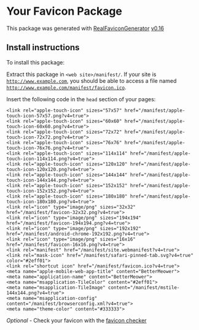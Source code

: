 # Your Favicon Package

This package was generated with [RealFaviconGenerator](https://realfavicongenerator.net/) [v0.16](https://realfavicongenerator.net/change_log#v0.16)

## Install instructions

To install this package:

Extract this package in <code>&lt;web site&gt;/manifest/</code>. If your site is <code>http://www.example.com</code>, you should be able to access a file named <code>http://www.example.com/manifest/favicon.ico</code>.

Insert the following code in the `head` section of your pages:

    <link rel="apple-touch-icon" sizes="57x57" href="/manifest/apple-touch-icon-57x57.png?v4=true">
    <link rel="apple-touch-icon" sizes="60x60" href="/manifest/apple-touch-icon-60x60.png?v4=true">
    <link rel="apple-touch-icon" sizes="72x72" href="/manifest/apple-touch-icon-72x72.png?v4=true">
    <link rel="apple-touch-icon" sizes="76x76" href="/manifest/apple-touch-icon-76x76.png?v4=true">
    <link rel="apple-touch-icon" sizes="114x114" href="/manifest/apple-touch-icon-114x114.png?v4=true">
    <link rel="apple-touch-icon" sizes="120x120" href="/manifest/apple-touch-icon-120x120.png?v4=true">
    <link rel="apple-touch-icon" sizes="144x144" href="/manifest/apple-touch-icon-144x144.png?v4=true">
    <link rel="apple-touch-icon" sizes="152x152" href="/manifest/apple-touch-icon-152x152.png?v4=true">
    <link rel="apple-touch-icon" sizes="180x180" href="/manifest/apple-touch-icon-180x180.png?v4=true">
    <link rel="icon" type="image/png" sizes="32x32" href="/manifest/favicon-32x32.png?v4=true">
    <link rel="icon" type="image/png" sizes="194x194" href="/manifest/favicon-194x194.png?v4=true">
    <link rel="icon" type="image/png" sizes="192x192" href="/manifest/android-chrome-192x192.png?v4=true">
    <link rel="icon" type="image/png" sizes="16x16" href="/manifest/favicon-16x16.png?v4=true">
    <link rel="manifest" href="/manifest/site.webmanifest?v4=true">
    <link rel="mask-icon" href="/manifest/safari-pinned-tab.svg?v4=true" color="#2eff01">
    <link rel="shortcut icon" href="/manifest/favicon.ico?v4=true">
    <meta name="apple-mobile-web-app-title" content="BetterMeower">
    <meta name="application-name" content="BetterMeower">
    <meta name="msapplication-TileColor" content="#2eff01">
    <meta name="msapplication-TileImage" content="/manifest/mstile-144x144.png?v4=true">
    <meta name="msapplication-config" content="/manifest/browserconfig.xml?v4=true">
    <meta name="theme-color" content="#333333">

*Optional* - Check your favicon with the [favicon checker](https://realfavicongenerator.net/favicon_checker)